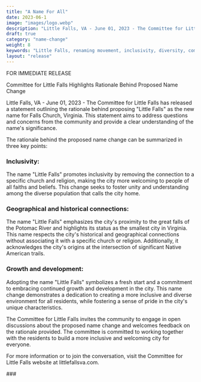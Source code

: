 ```yaml
---
title: "A Name For All"
date: 2023-06-1
image: "images/logo.webp"
description: "Little Falls, VA - June 01, 2023 - The Committee for Little Falls is proud to announce the formation of a new sub-committee, focused on recruiting volunteers, maintaining the website, and drafting press releases to drive support for the proposed name change from Falls Church, Virginia to Little Falls."
draft: true
category: "name-change"
weight: 8
keywords: "Little Falls, renaming movement, inclusivity, diversity, community, Falls Church, Virginia, Falls Church VA, Little Falls VA, Falls Church name change, rename Falls Church, inclusivity, name change, Falls Church, Little Falls, community, unity, diversity"
layout: "release"
---
```



FOR IMMEDIATE RELEASE

Committee for Little Falls Highlights Rationale Behind Proposed Name Change

Little Falls, VA - June 01, 2023 - The Committee for Little Falls has released a statement outlining the rationale behind proposing "Little Falls" as the new name for Falls Church, Virginia. This statement aims to address questions and concerns from the community and provide a clear understanding of the name's significance.

The rationale behind the proposed name change can be summarized in three key points:

### Inclusivity:
The name "Little Falls" promotes inclusivity by removing the connection to a specific church and religion, making the city more welcoming to people of all faiths and beliefs. This change seeks to foster unity and understanding among the diverse population that calls the city home.

### Geographical and historical connections:
The name "Little Falls" emphasizes the city's proximity to the great falls of the Potomac River and highlights its status as the smallest city in Virginia. This name respects the city's historical and geographical connections without associating it with a specific church or religion. Additionally, it acknowledges the city's origins at the intersection of significant Native American trails.

### Growth and development: 
Adopting the name "Little Falls" symbolizes a fresh start and a commitment to embracing continued growth and development in the city. This name change demonstrates a dedication to creating a more inclusive and diverse environment for all residents, while fostering a sense of pride in the city's unique characteristics.

The Committee for Little Falls invites the community to engage in open discussions about the proposed name change and welcomes feedback on the rationale provided. The committee is committed to working together with the residents to build a more inclusive and welcoming city for everyone.

For more information or to join the conversation, visit the Committee for Little Falls website at littlefallsva.com. 

\#\#\#